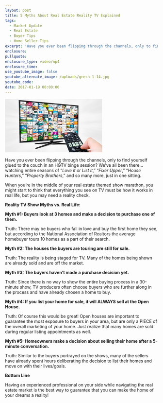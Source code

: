```yaml
---
layout: post
title: 5 Myths About Real Estate Reality TV Explained
tags:
  - Market Update
  - Real Estate
  - Buyer Tips
  - Home Seller Tips
excerpt: 'Have you ever been flipping through the channels, only to find yourself glued to the couch in an HGTV binge session?'
enclosure:
pullquote:
enclosure_type: video/mp4
enclosure_time:
use_youtube_image: false
youtube_alternate_image: /uploads/gresh-1-14.jpg
youtube_code:
date: 2017-01-19 00:00:00
---
```



![](/uploads/versions/gresh-1-14---x----320-175x---.jpg)

Have you ever been flipping through the channels, only to find yourself glued to the couch in an HGTV binge session? We’ve all been there… watching entire seasons of “*Love it or List it*,” “*Fixer Upper*,” “*House Hunters*,” “*Property Brothers*,” and so many more, just in one sitting.

When you’re in the middle of your real estate themed show marathon, you might start to think that everything you see on TV must be how it works in real life, but you may need a reality check.

**Reality TV Show Myths vs. Real Life:**

**Myth #1: Buyers look at 3 homes and make a decision to purchase one of them.**

Truth: There may be buyers who fall in love and buy the first home they see, but according to the National Association of Realtors the average homebuyer tours 10 homes as a part of their search.

**Myth #2: The houses the buyers are touring are still for sale.**

Truth: The reality is being staged for TV. Many of the homes being shown are already sold and are off the market.

**Myth #3: The buyers haven’t made a purchase decision yet.**

Truth: Since there is no way to show the entire buying process in a 30-minute show, TV producers often choose buyers who are further along in the process and have already chosen a home to buy.

**Myth #4: If you list your home for sale, it will ALWAYS sell at the Open House.**

Truth: Of course this would be great! Open houses are important to guarantee the most exposure to buyers in your area, but are only a PIECE of the overall marketing of your home. Just realize that many homes are sold during regular listing appointments as well.

**Myth #5: Homeowners make a decision about selling their home after a 5-minute conversation.**

Truth: Similar to the buyers portrayed on the shows, many of the sellers have already spent hours deliberating the decision to list their homes and move on with their lives/goals.

**Bottom Line**

Having an experienced professional on your side while navigating the real estate market is the best way to guarantee that you can make the home of your dreams a reality!